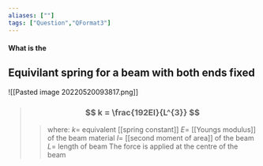 ```yaml
---
aliases: [""]
tags: ["Question","QFormat3"]
---
```


#### What is the
## Equivilant spring for a beam with both ends fixed
![[Pasted image 20220520093817.png]]

> ### $$ k = \frac{192EI}{L^{3}} $$ 
>> where:
>> $k=$ equivalent [[spring constant]]
>> $E=$ [[Youngs modulus]] of the beam material
>> $I=$ [[second moment of area]] of the beam
>> $L=$ length of beam
>> The force is applied at the centre of the beam
